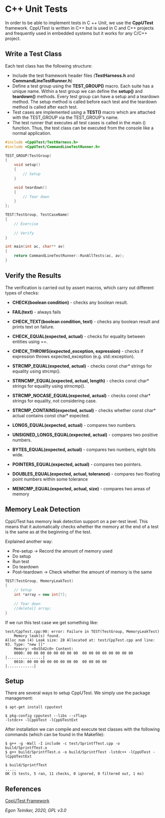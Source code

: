 # C++ Unit Tests 

In order to be able to implement tests in C ++ Unit, we use the 
**CppUTest** framework.
CppUTest is written in C++ but is used in C and C++ projects and 
frequently used in embedded systems but it works for any C/C++ project.

## Write a Test Class

Each test class has the following structure:
* Include the test framework header files (**TestHarness.h** and **CommandLineTestRunner.h**)
* Define a test group using the **TEST_GROUP()** macro. Each suite has a unique name.
Within a test group we can define the **setup()** and **teardown()** methods. 
Every test group can have a setup and a teardown method. The setup method is called before each 
test and the teardown method is called after each test.	
* Test cases are implemented using a **TEST()** macro which are attached with the TEST_GROUP
via the TEST_GROUP's name. 
* The test runner that executes all test cases is called in the main () 
function. Thus, the test class can be executed from the console like a 
normal application.

```C++
#include <CppUTest/TestHarness.h>
#include <CppUTest/CommandLineTestRunner.h>

TEST_GROUP(TestGroup)
{
    void setup()
    {
        // Setup
    }

    void teardown()
    {
        // Tear down
    }    
};

TEST(TestGroup, TestCaseName)
{
    // Exercise
		
    // Verify
}

int main(int ac, char** av)
{
    return CommandLineTestRunner::RunAllTests(ac, av);
}
```

## Verify the Results

The verification is carried out by assert macros, which carry out 
different types of checks:

* **CHECK(boolean condition)** - checks any boolean result.
* **FAIL(text)** - always fails
* **CHECK_TEXT(boolean condition, text)** - checks any boolean result and prints text on failure.   
* **CHECK_EQUAL(expected, actual)** - checks for equality between entities using ==. 
* **CHECK_THROWS(expected_exception, expression)** - checks if expression throws expected_exception (e.g. std::exception).

* **STRCMP_EQUAL(expected, actual)** - checks const char* strings for equality using strcmp().
* **STRNCMP_EQUAL(expected, actual, length)** - checks const char* strings for equality using strncmp(). 
* **STRCMP_NOCASE_EQUAL(expected, actual)** - checks const char* strings for equality, not considering case.
* **STRCMP_CONTAINS(expected, actual)** - checks whether const char* actual contains const char* expected.

* **LONGS_EQUAL(expected, actual)** - compares two numbers.
* **UNSIGNED_LONGS_EQUAL(expected, actual)** - compares two positive numbers.
* **BYTES_EQUAL(expected, actual)** - compares two numbers, eight bits wide.
* **POINTERS_EQUAL(expected, actual)** - compares two pointers.
* **DOUBLES_EQUAL(expected, actual, tolerance)** - compares two floating point numbers within some tolerance

* **MEMCMP_EQUAL(expected, actual, size)** - compares two areas of memory


## Memory Leak Detection
CppUTest has memory leak detection support on a per-test level. 
This means that it automatically checks whether the memory at the end of 
a test is the same as at the beginning of the test.

Explained another way:
* Pre-setup -> Record the amount of memory used
* Do setup
* Run test
* Do teardown
* Post-teardown -> Check whether the amount of memory is the same

```C++
TEST(TestGroup, MemoryLeakTest)
{
	// Setup
	int *array = new int[7];
	
	// Tear down
	//delete[] array;
}

```

If we run this test case we get something like:
```
test/CppTest.cpp:90: error: Failure in TEST(TestGroup, MemoryLeakTest)
	Memory leak(s) found.
Alloc num (4) Leak size: 28 Allocated at: test/CppTest.cpp and line: 93. Type: "new []"
	Memory: <0x5542c0> Content:
    0000: 00 00 00 00 00 00 00 00  00 00 00 00 00 00 00 00 |................|
    0010: 00 00 00 00 00 00 00 00  00 00 00 00             |............|
```

## Setup

There are several ways to setup CppUTest. 
We simply use the package management:

```
$ apt-get install cpputest

$ pkg-config cpputest --libs --cflags
-lstdc++ -lCppUTest -lCppUTestExt
```

After installation we can compile and execute test classes with the 
following commands (which can be found in the Makefile):
```
$ g++ -g -Wall -I include -c test/SprintfTest.cpp -o build/SprintfTest.o
$ g++ build/SprintfTest.o -o build/SprintfTest -lstdc++ -lCppUTest -lCppUTestExt

$ build/SprintfTest
.....
OK (5 tests, 5 ran, 11 checks, 0 ignored, 0 filtered out, 1 ms)
```

## References
[CppUTest Framework](https://cpputest.github.io/)

*Egon Teiniker, 2020, GPL v3.0*
